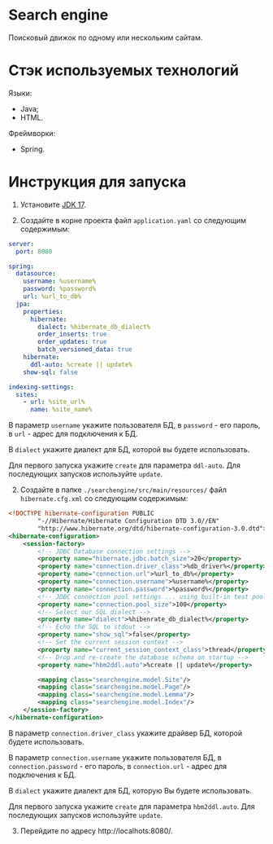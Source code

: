 # Search engine

Поисковый движок по одному или нескольким сайтам.

# Стэк используемых технологий

Языки:
- Java;
- HTML.

Фреймворки:
- Spring.

# Инструкция для запуска
1. Установите [JDK 17](https://www.oracle.com/java/technologies/javase/jdk17-archive-downloads.html).

1. Создайте в корне проекта файл `application.yaml` со следующим содержимым:
```yaml
server:
  port: 8080

spring:
  datasource:
    username: %username%
    password: %password%
    url: %url_to_db%
  jpa:
    properties:
      hibernate:
        dialect: %hibernate_db_dialect%
        order_inserts: true
        order_updates: true
        batch_versioned_data: true
    hibernate:
      ddl-auto: %create || update%
    show-sql: false

indexing-settings:
  sites:
    - url: %site_url%
      name: %site_name%
```
В параметр `username` укажите пользователя БД, в `password` - его пароль, в `url` - адрес для подключения к БД.

В `dialect` укажите диалект для БД, которой вы будете использовать.

Для первого запуска укажите `create` для параметра `ddl-auto`. Для последующих запусков используйте `update`.

2. Создайте в папке `./searchengine/src/main/resources/` файл `hibernate.cfg.xml` со следующим содержимым:
```xml
<!DOCTYPE hibernate-configuration PUBLIC
        "-//Hibernate/Hibernate Configuration DTD 3.0//EN"
        "http://www.hibernate.org/dtd/hibernate-configuration-3.0.dtd">
<hibernate-configuration>
    <session-factory>
        <!-- JDBC Database connection settings -->
        <property name="hibernate.jdbc.batch_size">20</property>
        <property name="connection.driver_class">%db_driver%</property>
        <property name="connection.url">%url_to_db%</property>
        <property name="connection.username">%username%</property>
        <property name="connection.password">%password%</property>
        <!-- JDBC connection pool settings ... using built-in test pool -->
        <property name="connection.pool_size">100</property>
        <!-- Select our SQL dialect -->
        <property name="dialect">%hibenrate_db_dialect%</property>
        <!-- Echo the SQL to stdout -->
        <property name="show_sql">false</property>
        <!-- Set the current session context -->
        <property name="current_session_context_class">thread</property>
        <!-- Drop and re-create the database schema on startup -->
        <property name="hbm2ddl.auto">%create || update%</property>

        <mapping class="searchengine.model.Site"/>
        <mapping class="searchengine.model.Page"/>
        <mapping class="searchengine.model.Lemma"/>
        <mapping class="searchengine.model.Index"/>
    </session-factory>
</hibernate-configuration>
```
В параметр `connection.driver_class` укажите драйвер БД, которой будете использовать.

В параметр `connection.username` укажите пользователя БД, в `connection.password` - его пароль, в `connection.url` - адрес для подключения к БД.

В `dialect` укажите диалект для БД, которую Вы будете использовать.

Для первого запуска укажите `create` для параметра `hbm2ddl.auto`. Для последующих запусков используйте `update`.

3. Перейдите по адресу http://localhots:8080/.
